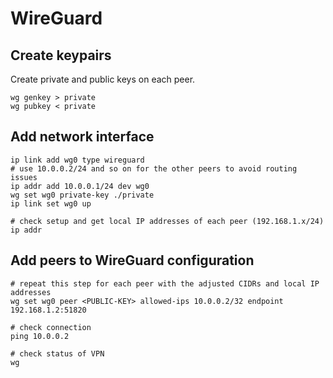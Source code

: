 # WireGuard

## Create keypairs

Create private and public keys on each peer.

```shell
wg genkey > private
wg pubkey < private
```

## Add network interface

```shell
ip link add wg0 type wireguard
# use 10.0.0.2/24 and so on for the other peers to avoid routing issues
ip addr add 10.0.0.1/24 dev wg0
wg set wg0 private-key ./private
ip link set wg0 up

# check setup and get local IP addresses of each peer (192.168.1.x/24)
ip addr
```

## Add peers to WireGuard configuration

```shell
# repeat this step for each peer with the adjusted CIDRs and local IP addresses
wg set wg0 peer <PUBLIC-KEY> allowed-ips 10.0.0.2/32 endpoint 192.168.1.2:51820

# check connection
ping 10.0.0.2

# check status of VPN
wg
```
